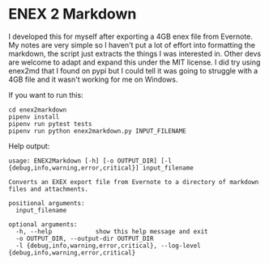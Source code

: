 # ENEX 2 Markdown

I developed this for myself after exporting a 4GB enex file from Evernote. My
notes are very simple so I haven't put a lot of effort into formatting the
markdown, the script just extracts the things I was interested in. Other devs
are welcome to adapt and expand this under the MIT license. I did try using
enex2md that I found on pypi but I could tell it was going to struggle with a
4GB file and it wasn't working for me on Windows.

If you want to run this:

```
cd enex2markdown
pipenv install
pipenv run pytest tests
pipenv run python enex2markdown.py INPUT_FILENAME
```

Help output:

```
usage: ENEX2Markdown [-h] [-o OUTPUT_DIR] [-l {debug,info,warning,error,critical}] input_filename

Converts an EXEX export file from Evernote to a directory of markdown files and attachments.

positional arguments:
  input_filename

optional arguments:
  -h, --help            show this help message and exit
  -o OUTPUT_DIR, --output-dir OUTPUT_DIR
  -l {debug,info,warning,error,critical}, --log-level {debug,info,warning,error,critical}
```
